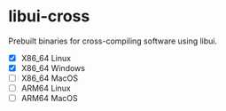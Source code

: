# libui-cross
Prebuilt binaries for cross-compiling software using libui.

- [x] X86_64 Linux
- [x] X86_64 Windows
- [ ] X86_64 MacOS
- [ ] ARM64 Linux
- [ ] ARM64 MacOS
